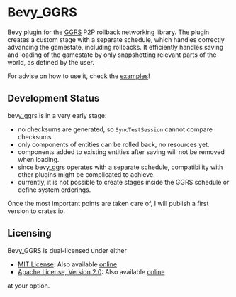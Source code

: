 # Bevy_GGRS

Bevy plugin for the [GGRS](https://github.com/gschup/ggrs) P2P rollback networking library.
The plugin creates a custom stage with a separate schedule, which handles correctly advancing the gamestate, including rollbacks.
It efficiently handles saving and loading of the gamestate by only snapshotting relevant parts of the world, as defined by the user.

For advise on how to use it, check the [examples](./examples/)!

## Development Status

bevy_ggrs is in a very early stage:

- no checksums are generated, so `SyncTestSession` cannot compare checksums.
- only components of entities can be rolled back, no resources yet.
- components added to existing entities after saving will not be removed when loading.
- since bevy_ggrs operates with a separate schedule, compatibility with other plugins might be complicated to achieve.
- currently, it is not possible to create stages inside the GGRS schedule or define system orderings.

Once the most important points are taken care of, I will publish a first version to crates.io.

## Licensing

Bevy_GGRS is dual-licensed under either

- [MIT License](./LICENSE-MIT): Also available [online](http://opensource.org/licenses/MIT)
- [Apache License, Version 2.0](./LICENSE-APACHE): Also available [online](http://www.apache.org/licenses/LICENSE-2.0)

at your option.
